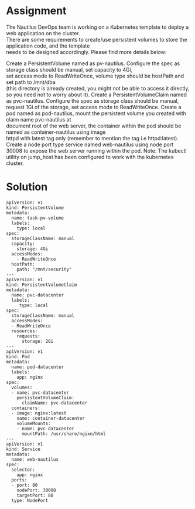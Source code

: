 # Assignment

The Nautilus DevOps team is working on a Kubernetes template to deploy a web application on the cluster.  
There are some requirements to create/use persistent volumes to store the application code, and the template  
needs to be designed accordingly. Please find more details below:

Create a PersistentVolume named as pv-nautilus. Configure the spec as storage class should be manual, set capacity to 4Gi,  
set access mode to ReadWriteOnce, volume type should be hostPath and set path to /mnt/dba  
(this directory is already created, you might not be able to access it directly, so you need not to worry about it).
Create a PersistentVolumeClaim named as pvc-nautilus. Configure the spec as storage class should be manual,  
request 1Gi of the storage, set access mode to ReadWriteOnce.
Create a pod named as pod-nautilus, mount the persistent volume you created with claim name pvc-nautilus at  
document root of the web server, the container within the pod should be named as container-nautilus using image  
httpd with latest tag only (remember to mention the tag i.e httpd:latest).
Create a node port type service named web-nautilus using node port 30008 to expose the web server running within the pod.
Note: The kubectl utility on jump_host has been configured to work with the kubernetes cluster.

# Solution
```
apiVersion: v1
kind: PersistentVolume
metadata:
  name: task-pv-volume
  labels:
    type: local
spec:
  storageClassName: manual
  capacity:
    storage: 4Gi
  accessModes:
    - ReadWriteOnce
  hostPath:
    path: "/mnt/security"
---
apiVersion: v1
kind: PersistentVolumeClaim
metadata:
  name: pvc-datacenter
  labels:
     type: local
spec:
  storageClassName: manual
  accessModes:
  - ReadWriteOnce
  resources:
    requests:
      storage: 2Gi
---
apiVersion: v1
kind: Pod
metadata:
  name: pod-datacenter
  labels:
    app: nginx
spec:
  volumes:
  - name: pvc-datacenter
    persistentVolumeClaim:
      claimName: pvc-datacenter
  containers:
  - image: nginx:latest
    name: container-datacenter
    volumeMounts:
    - name: pvc-datacenter
      mountPath: /usr/share/ngixn/html
---
apiVersion: v1
kind: Service
metadata:
  name: web-nautilus
spec:
  selector:
    app: nginx
  ports:
  - port: 80
    nodePort: 30008
    targetPort: 80
  type: NodePort
```
